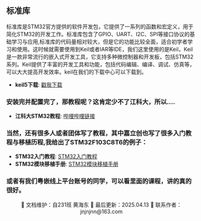## 标准库

标准库是STM32官方提供的软件开发包，它提供了一系列的函数和宏定义，用于简化STM32的开发工作。标准库包含了GPIO、UART、I2C、SPI等接口协议的基础学习与应用,标准库的代码量相对较大，但是它的功能比较全面，适合初学者学习和使用。这时候就需要使用到Keil或者IAR等IDE，我们这里使用的是Keil，Keil是一款非常流行的嵌入式开发工具，它支持多种微控制器和开发板，包括STM32系列。Keil提供了丰富的开发工具和功能，包括代码编辑、编译、调试、仿真等，可以大大提高开发效率。keil在我们的下载中心可以下载到。

- **keil5下载**: [戳我下载](https://jnjnjnn.cn/xzzx/Keil5.html)

### 安装完并配置完了，那教程呢？这肯定少不了江科大，所以....

- **江科大STM32教程**: [哔哩哔哩链接](https://www.bilibili.com/video/BV1th411z7sn/?spm_id_from=333.337.search-card.all.click)

### 当然，还有很多人或者团体写了教程，其中嘉立创也写了很多入门教程与移植历程,我给出了STM32F103C8T6的例子：

- **STM32入门教程**: [STM32入门教程](https://wiki.lckfb.com/zh-hans/dkx-stm32f103c8t6/beginner/)
- **STM32模块移植手册**: [STM32模块移植手册](https://wiki.lckfb.com/zh-hans/dkx-stm32f103c8t6/module/)

### 或者有我们粤嵌线上平台账号的同学，可以看里面的课程，讲的真的很好。


<div align="center">
🎨 文档维护：自231班 黄海东 
📅 最后更新：2025.04.13  
📧 联系作者：jnjnjnn@163.com
</div>